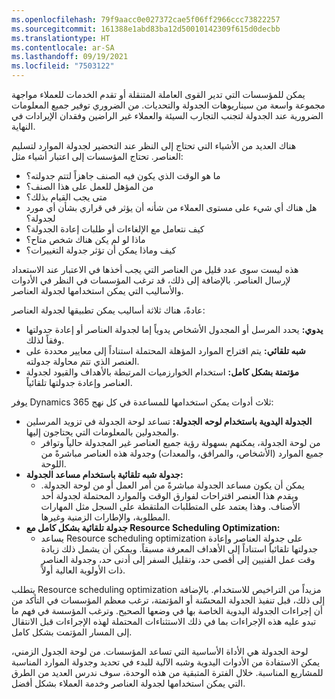 ```yaml
---
ms.openlocfilehash: 79f9aacc0e027372cae5f06ff2966ccc73822257
ms.sourcegitcommit: 161388e1abd83ba12d50010142309f615d0decbb
ms.translationtype: HT
ms.contentlocale: ar-SA
ms.lasthandoff: 09/19/2021
ms.locfileid: "7503122"
---
```

يمكن للمؤسسات التي تدير القوى العاملة المتنقلة أو تقدم الخدمات للعملاء مواجهة مجموعة واسعة من سيناريوهات الجدولة والتحديات. من الضروري توفير جميع المعلومات الضرورية عند الجدولة لتجنب التجارب السيئة والعملاء غير الراضين وفقدان الإيرادات في النهاية.

هناك العديد من الأشياء التي تحتاج إلى النظر عند التحضير لجدولة الموارد لتسليم العناصر. تحتاج المؤسسات إلى اعتبار أشياء مثل:

-   ما هو الوقت الذي يكون فيه الصنف جاهزاً لتتم جدولته؟
-   من المؤهل للعمل على هذا الصنف؟
-   متى يجب القيام بذلك؟
-   هل هناك أي شيء على مستوى العملاء من شأنه أن يؤثر في قراري بشأن أي مورد لجدولة؟
-   كيف نتعامل مع الإلغاءات أو طلبات إعادة الجدولة؟
-   ماذا لو لم يكن هناك شخص متاح؟
-   كيف وماذا يمكن أن تؤثر جدولة التغييرات؟

هذه ليست سوى عدد قليل من العناصر التي يجب أخذها في الاعتبار عند الاستعداد لإرسال العناصر. بالإضافة إلى ذلك، قد ترغب المؤسسات في النظر في الأدوات والأساليب التي يمكن استخدامها لجدولة العناصر.

عادةً، هناك ثلاثة أساليب يمكن تطبيقها لجدولة العناصر:

-   **يدوي:** يحدد المرسل أو المجدول الأشخاص يدوياً إما لجدولة العناصر أو إعادة جدولتها وفقاً لذلك.
-   **شبه تلقائي:** يتم اقتراح الموارد المؤهلة المحتملة استناداً إلى معايير محددة على العنصر الذي تتم محاولة جدولته.
-   **مؤتمتة بشكل كامل:** استخدام الخوارزميات المرتبطة بالأهداف والقيود لجدولة العناصر وإعادة جدولتها تلقائياً.

يوفر Dynamics 365 ثلاث أدوات يمكن استخدامها للمساعدة في كل نهج:

-   **الجدولة اليدوية باستخدام لوحه الجدولة:** تساعد لوحة الجدولة في تزويد المرسلين والمجدولين بالمعلومات التي يحتاجون إليها.
    - من لوحة الجدولة، يمكنهم بسهولة رؤية جميع العناصر غير المجدولة حالياً وتوافر جميع الموارد (الأشخاص، والمرافق، والمعدات) وجدولة هذه العناصر مباشرةً من اللوحة.
-   **جدولة شبه تلقائية باستخدام مساعد الجدولة:** 
    -   يمكن أن يكون مساعد الجدولة مباشرةً من أمر العمل أو من لوحة الجدولة. ويقدم هذا العنصر اقتراحات لفوارق الوقت والموارد المحتملة لجدولة أحد الأصناف. وهذا يعتمد على المتطلبات الملتقطة على السجل مثل المهارات المطلوبة، والإطارات الزمنية وغيرها.
-   **جدولة تلقائية بشكل كامل مع Resource Scheduling Optimization:** 
    -   يساعد Resource scheduling optimization على جدولة العناصر وإعادة جدولتها تلقائياً استناداً إلى الأهداف المعرفة مسبقاً. ويمكن أن يشمل ذلك زيادة وقت عمل الفنيين إلى أقصى حد، وتقليل السفر إلى أدنى حد، وجدولة العناصر ذات الأولوية العالية أولاً.

يتطلب Resource scheduling optimization مزيداً من التراخيص للاستخدام. بالإضافة إلى ذلك، قبل تنفيذ الجدولة المحسّنة أو المؤتمتة، ترغب معظم المؤسسات في التأكد من أن إجراءات الجدولة اليدوية الخاصة بها في وضعها الصحيح. وترغب المؤسسة في فهم ما تبدو عليه هذه الإجراءات بما في ذلك الاستثناءات المحتملة لهذه الإجراءات قبل الانتقال إلى المسار المؤتمت بشكل كامل.

لوحة الجدولة هي الأداة الأساسية التي تساعد المؤسسات. من لوحة الجدول الزمني، يمكن الاستفادة من الأدوات اليدوية وشبه الآلية للبدء في تحديد وجدولة الموارد المناسبة للمشاريع المناسبة. خلال الفترة المتبقية من هذه الوحدة، سوف ندرس العديد من الطرق التي يمكن استخدامها لجدولة العناصر وخدمة العملاء بشكل أفضل.
